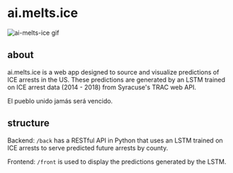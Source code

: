 # ai.melts.ice

![ai-melts-ice gif](ai-melts-ice.gif)

## about

ai.melts.ice is a web app designed to source and visualize predictions of ICE arrests in the US. These predictions are generated by an LSTM trained on ICE arrest data (2014 - 2018) from Syracuse's TRAC web API.

El pueblo unido jamás será vencido.

## structure

Backend: `/back` has a RESTful API in Python that uses an LSTM trained on ICE arrests to serve predicted future arrests by county.

Frontend: `/front` is used to display the predictions generated by the LSTM.
